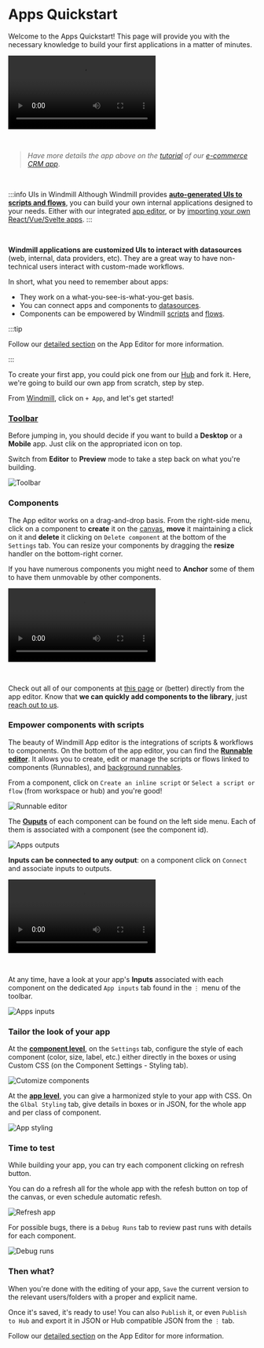 # Apps Quickstart

Welcome to the Apps Quickstart! This page will provide you with the necessary knowledge to build your first applications in a matter of minutes.

<video
    className="border-2 rounded-xl object-cover w-full h-full"
    autoPlay
    controls
    id="main-video"
    src="/videos/app_editor_fast.mp4"
/>

<br/>

> _Have more details the app above on the [tutorial](../../apps/7_app_e-commerce.md) of our [e-commerce CRM app](https://hub.windmill.dev/apps/14/)_.

<br/>

:::info UIs in Windmill
Although Windmill provides **[auto-generated UIs to scripts and flows](../../core_concepts/6_auto_generated_uis/index.md)**, you can build your own internal applications designed to your needs. Either with our integrated [app editor](../../apps/0_app_editor/index.mdx), or by [importing your own React/Vue/Svelte apps](../../react_vue_svelte_apps/index.md).
:::

<br/>

**Windmill applications are customized UIs to interact with datasources** (web, internal, data providers, etc). They are a great way to have non-technical users interact with custom-made workflows.

In short, what you need to remember about apps:

- They work on a what-you-see-is-what-you-get basis.
- You can connect apps and components to [datasources](../../integrations/0_integrations_on_windmill.md).
- Components can be empowered by Windmill [scripts](../../getting_started/0_scripts_quickstart/index.mdx) and [flows](../6_flows_quickstart/index.md).

:::tip

Follow our [detailed section](../../apps/0_app_editor/index.mdx) on the App Editor for more information.

:::

To create your first app, you could pick one from our [Hub](https://hub.windmill.dev/apps) and fork it. Here, we're going to build our own app from scratch, step by step.

From [Windmill](https://app.windmill.dev/user/login), click on `+ App`, and let's get started!

### [Toolbar](../../apps/0_toolbar.mdx)

Before jumping in, you should decide if you want to build a **Desktop** or a **Mobile** app. Just clik on the appropriated icon on top.

Switch from **Editor** to **Preview** mode to take a step back on what you're building.

![Toolbar](./toolbar.png)

### Components

The App editor works on a drag-and-drop basis. From the right-side menu, click on a component to **create** it on the [canvas](/docs/apps/app_canvas/), **move** it maintaining a click on it and **delete** it clicking on `Delete component` at the bottom of the `Settings` tab. You can resize your components by dragging the **resize** handler on the bottom-right corner.

If you have numerous components you might need to **Anchor** some of them to have them unmovable by other components.

<video
    className="border-2 rounded-xl object-cover w-full h-full"
    controls
    id="main-video"
    src="/videos/component_dd.mp4"
/>

<br/>

Check out all of our components at [this page](../../apps/4_app_configuration-settings/1_app_component_library.md) or (better) directly from the app editor. Know that **we can quickly add components to the library**, just [reach out to us](../../misc/6_getting_help/index.md).

### Empower components with scripts

The beauty of Windmill App editor is the integrations of scripts & workflows to components. On the bottom of the app editor, you can find the **[Runnable editor](../../apps/3_app-runnable-panel.mdx)**. It allows you to create, edit or manage the scripts or flows linked to components (Runnables), and [background runnables](../../apps/3_app-runnable-panel.mdx#background-runnables).

From a component, click on `Create an inline script` or `Select a script or flow` (from workspace or hub) and you're good!

![Runnable editor](./apps_runnables.png)

The **[Ouputs](../../apps/2_outputs.md)** of each component can be found on the left side menu. Each of them is associated with a component (see the component id).

![Apps outputs](./apps_ouputs.png)

**Inputs can be connected to any output**: on a component click on `Connect` and associate inputs to outputs.

<video
    className="border-2 rounded-xl object-cover w-full h-full"
    controls
    id="main-video"
    src="/videos/connect_outputs.mp4"
/>

<br/>

At any time, have a look at your app's **Inputs** associated with each component on the dedicated `App inputs` tab found in the `⋮` menu of the toolbar.

![Apps inputs](./apps_inputs.png)

### Tailor the look of your app

At the **[component level](../../apps/4_app_configuration-settings/4_app_styling.md#component-level)**, on the `Settings` tab, configure the style of each component (color, size, label, etc.) either directly in the boxes or using Custom CSS (on the Component Settings - Styling tab).

![Cutomize components](./customize_component.png)

At the **[app level](../../apps/4_app_configuration-settings/4_app_styling.md#global-styling)**, you can give a harmonized style to your app with CSS. On the `Glbal Styling` tab, give details in boxes or in JSON, for the whole app and per class of component.

![App styling](./customize_app.png)

### Time to test

While building your app, you can try each component clicking on refresh button.

You can do a refresh all for the whole app with the refesh button on top of the canvas, or even schedule automatic refesh.

![Refresh app](./refresh_app.png)

For possible bugs, there is a `Debug Runs` tab to review past runs with details for each component.

![Debug runs](./debug_runs.png)

### Then what?

When you're done with the editing of your app, `Save` the current version to the relevant users/folders with a proper and explicit name.

Once it's saved, it's ready to use! You can also `Publish` it, or even `Publish to Hub` and export it in JSON or Hub compatible JSON from the `⋮` tab.

Follow our [detailed section](../../apps/0_app_editor/index.mdx) on the App Editor for more information.
